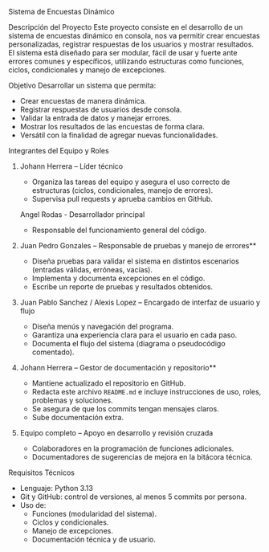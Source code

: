 Sistema de Encuestas Dinámico

Descripción del Proyecto
Este proyecto consiste en el desarrollo de un sistema de encuestas dinámico en consola, nos va permitir crear encuestas personalizadas, registrar respuestas de los usuarios y mostrar resultados.
El sistema está diseñado para ser modular, fácil de usar y fuerte ante errores comunes y específicos, utilizando estructuras como funciones, ciclos, condicionales y manejo de excepciones.


Objetivo
Desarrollar un sistema que permita:
- Crear encuestas de manera dinámica.
- Registrar respuestas de usuarios desde consola.
- Validar la entrada de datos y manejar errores.
- Mostrar los resultados de las encuestas de forma clara.
- Versátil con la finalidad de agregar nuevas funcionalidades.


Integrantes del Equipo y Roles

1. Johann Herrera – Líder técnico
   - Organiza las tareas del equipo y asegura el uso correcto de
estructuras (ciclos, condicionales, manejo de errores).
   - Supervisa pull requests y aprueba cambios en GitHub. 

   Angel Rodas - Desarrollador principal  
   - Responsable del funcionamiento general del código.  
 

2. Juan Pedro Gonzales – Responsable de pruebas y manejo de errores**  
   - Diseña pruebas para validar el sistema en distintos escenarios (entradas válidas, erróneas, vacías).  
   - Implementa y documenta excepciones en el código.  
   - Escribe un reporte de pruebas y resultados obtenidos.  

3. Juan Pablo Sanchez / Alexis Lopez  – Encargado de interfaz de usuario y flujo
   - Diseña menús y navegación del programa.  
   - Garantiza una experiencia clara para el usuario en cada paso.  
   - Documenta el flujo del sistema (diagrama o pseudocódigo comentado).  

4. Johann Herrera – Gestor de documentación y repositorio**  
   - Mantiene actualizado el repositorio en GitHub.  
   - Redacta este archivo `README.md` e incluye instrucciones de uso, roles, problemas y soluciones.  
   - Se asegura de que los commits tengan mensajes claros.  
   - Sube documentación extra.  

5. Equipo completo – Apoyo en desarrollo y revisión cruzada
   - Colaboradores en la programación de funciones adicionales.  
   - Documentadores de sugerencias de mejora en la bitácora técnica.  

Requisitos Técnicos
- Lenguaje: Python 3.13  
- Git y GitHub: control de versiones, al menos 5 commits por persona.  
- Uso de:
  - Funciones (modularidad del sistema).  
  - Ciclos y condicionales.  
  - Manejo de excepciones.  
  - Documentación técnica y de usuario. 